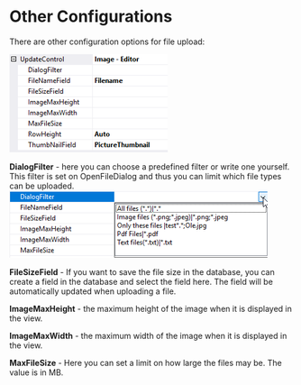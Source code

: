 # Other Configurations

There are other configuration options for file upload:

 ![image.png](../../media/andre-konfigurationer_0.png)

**DialogFilter** - here you can choose a predefined filter or write one yourself. This filter is set on OpenFileDialog and thus you can limit which file types can be uploaded.
 ![image.png](../../media/andre-konfigurationer_1.png)

**FileSizeField** - If you want to save the file size in the database, you can create a field in the database and select the field here. The field will be automatically updated when uploading a file.

**ImageMaxHeight** - the maximum height of the image when it is displayed in the view.

**ImageMaxWidth** - the maximum width of the image when it is displayed in the view.

**MaxFileSize** - Here you can set a limit on how large the files may be. The value is in MB.